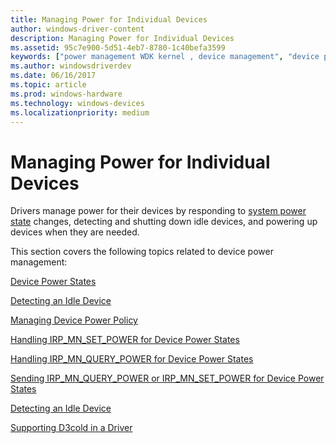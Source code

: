 ```yaml
---
title: Managing Power for Individual Devices
author: windows-driver-content
description: Managing Power for Individual Devices
ms.assetid: 95c7e900-5d51-4eb7-8780-1c40befa3599
keywords: ["power management WDK kernel , device management", "device power management WDK kernel", "system power states WDK kernel", "conserving power WDK kernel", "change power states WDK kernel", "IRPs WDK power management", "I/O request packets WDK power management"]
ms.author: windowsdriverdev
ms.date: 06/16/2017
ms.topic: article
ms.prod: windows-hardware
ms.technology: windows-devices
ms.localizationpriority: medium
---
```


# Managing Power for Individual Devices





Drivers manage power for their devices by responding to [system power state](system-power-states.md) changes, detecting and shutting down idle devices, and powering up devices when they are needed.

This section covers the following topics related to device power management:

[Device Power States](device-power-states.md)

[Detecting an Idle Device](detecting-an-idle-device.md)

[Managing Device Power Policy](managing-device-power-policy.md)

[Handling IRP\_MN\_SET\_POWER for Device Power States](handling-irp-mn-set-power-for-device-power-states.md)

[Handling IRP\_MN\_QUERY\_POWER for Device Power States](handling-irp-mn-query-power-for-device-power-states.md)

[Sending IRP\_MN\_QUERY\_POWER or IRP\_MN\_SET\_POWER for Device Power States](sending-irp-mn-query-power-or-irp-mn-set-power-for-device-power-states.md)

[Detecting an Idle Device](detecting-an-idle-device.md)

[Supporting D3cold in a Driver](supporting-d3cold-in-a-driver.md)

 

 




